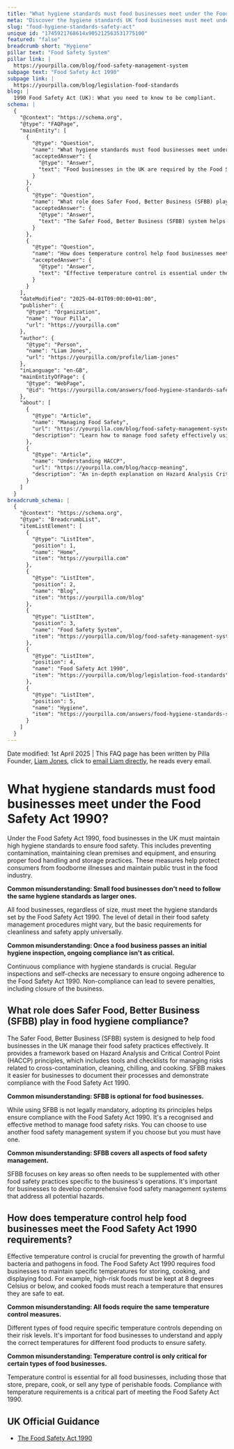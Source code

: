 ```yaml
---
title: "What hygiene standards must food businesses meet under the Food Safety Act 1990?"
meta: "Discover the hygiene standards UK food businesses must meet under the Food Safety Act 1990, including continuous compliance and temperature control."
slug: "food-hygiene-standards-safety-act"
unique id: "1745921768614x905212563531775100"
featured: "false"
breadcrumb short: "Hygiene"
pillar text: "Food Safety System"
pillar link: |
  https://yourpilla.com/blog/food-safety-management-system
subpage text: "Food Safety Act 1990"
subpage link: |
  https://yourpilla.com/blog/legislation-food-standards
blog: |
  1990 Food Safety Act (UK): What you need to know to be compliant.
schema: |
  {
    "@context": "https://schema.org",
    "@type": "FAQPage",
    "mainEntity": [
      {
        "@type": "Question",
        "name": "What hygiene standards must food businesses meet under the Food Safety Act 1990?",
        "acceptedAnswer": {
          "@type": "Answer",
          "text": "Food businesses in the UK are required by the Food Safety Act 1990 to maintain high hygiene standards, which include preventing contamination, maintaining clean premises and equipment, and ensuring proper food handling and storage practices. These measures are essential for protecting consumers from foodborne illnesses and maintaining public trust. Regular inspections and adherence to detailed food safety management procedures are critical for compliance."
        }
      },
      {
        "@type": "Question",
        "name": "What role does Safer Food, Better Business (SFBB) play in food hygiene compliance?",
        "acceptedAnswer": {
          "@type": "Answer",
          "text": "The Safer Food, Better Business (SFBB) system helps UK food businesses manage their safety practices by providing a framework based on HACCP principles. This includes tools and checklists for tackling risks such as cross-contamination, cleaning, chilling, and cooking. Using SFBB, although not mandatory, is recognized as an effective method to demonstrate compliance with the Food Safety Act 1990."
        }
      },
      {
        "@type": "Question",
        "name": "How does temperature control help food businesses meet the requirements of the Food Safety Act 1990?",
        "acceptedAnswer": {
          "@type": "Answer",
          "text": "Effective temperature control is essential under the Food Safety Act 1990 for the safety of food handling. Food businesses must maintain specific temperatures for storing, cooking, and displaying food to prevent the growth of harmful bacteria. Different types of food may have different temperature requirements based on their risk levels, and it is imperative that these guidelines are followed to ensure compliance and safety."
        }
      }
    ],
    "dateModified": "2025-04-01T09:00:00+01:00",
    "publisher": {
      "@type": "Organization",
      "name": "Your Pilla",
      "url": "https://yourpilla.com"
    },
    "author": {
      "@type": "Person",
      "name": "Liam Jones",
      "url": "https://yourpilla.com/profile/liam-jones"
    },
    "inLanguage": "en-GB",
    "mainEntityOfPage": {
      "@type": "WebPage",
      "@id": "https://yourpilla.com/answers/food-hygiene-standards-safety-act"
    },
    "about": [
      {
        "@type": "Article",
        "name": "Managing Food Safety",
        "url": "https://yourpilla.com/blog/food-safety-management-system",
        "description": "Learn how to manage food safety effectively using HACCP principles through Pilla's comprehensive food safety management system."
      },
      {
        "@type": "Article",
        "name": "Understanding HACCP",
        "url": "https://yourpilla.com/blog/haccp-meaning",
        "description": "An in-depth explanation on Hazard Analysis Critical Control Point (HACCP), a systematic preventive approach to food safety from biological, chemical, and physical hazards."
      }
    ]
  }
breadcrumb_schema: |
  {
    "@context": "https://schema.org",
    "@type": "BreadcrumbList",
    "itemListElement": [
      {
        "@type": "ListItem",
        "position": 1,
        "name": "Home",
        "item": "https://yourpilla.com"
      },
      {
        "@type": "ListItem",
        "position": 2,
        "name": "Blog",
        "item": "https://yourpilla.com/blog"
      },
      {
        "@type": "ListItem",
        "position": 3,
        "name": "Food Safety System",
        "item": "https://yourpilla.com/blog/food-safety-management-system"
      },
      {
        "@type": "ListItem",
        "position": 4,
        "name": "Food Safety Act 1990",
        "item": "https://yourpilla.com/blog/legislation-food-standards"
      },
      {
        "@type": "ListItem",
        "position": 5,
        "name": "Hygiene",
        "item": "https://yourpilla.com/answers/food-hygiene-standards-safety-act"
      }
    ]
  }
---
```


Date modified: 1st April 2025 | This FAQ page has been written by Pilla Founder, [Liam Jones](https://yourpilla.com/profile/liam-jones), click to [email Liam directly](https://mailto:liam@yourpilla.com), he reads every email.

# What hygiene standards must food businesses meet under the Food Safety Act 1990?

Under the Food Safety Act 1990, food businesses in the UK must maintain high hygiene standards to ensure food safety. This includes preventing contamination, maintaining clean premises and equipment, and ensuring proper food handling and storage practices. These measures help protect consumers from foodborne illnesses and maintain public trust in the food industry.

**Common misunderstanding: Small food businesses don't need to follow the same hygiene standards as larger ones.**

All food businesses, regardless of size, must meet the hygiene standards set by the Food Safety Act 1990. The level of detail in their food safety management procedures might vary, but the basic requirements for cleanliness and safety apply universally.

**Common misunderstanding: Once a food business passes an initial hygiene inspection, ongoing compliance isn't as critical.**

Continuous compliance with hygiene standards is crucial. Regular inspections and self-checks are necessary to ensure ongoing adherence to the Food Safety Act 1990. Non-compliance can lead to severe penalties, including closure of the business.

## What role does Safer Food, Better Business (SFBB) play in food hygiene compliance?

The Safer Food, Better Business (SFBB) system is designed to help food businesses in the UK manage their food safety practices effectively. It provides a framework based on Hazard Analysis and Critical Control Point (HACCP) principles, which includes tools and checklists for managing risks related to cross-contamination, cleaning, chilling, and cooking. SFBB makes it easier for businesses to document their processes and demonstrate compliance with the Food Safety Act 1990.

**Common misunderstanding: SFBB is optional for food businesses.**

While using SFBB is not legally mandatory, adopting its principles helps ensure compliance with the Food Safety Act 1990. It's a recognised and effective method to manage food safety risks. You can choose to use another food safety management system if you choose but you must have one.

**Common misunderstanding: SFBB covers all aspects of food safety management.**

SFBB focuses on key areas so often needs to be supplemented with other food safety practices specific to the business's operations. It's important for businesses to develop comprehensive food safety management systems that address all potential hazards.

## How does temperature control help food businesses meet the Food Safety Act 1990 requirements?

Effective temperature control is crucial for preventing the growth of harmful bacteria and pathogens in food. The Food Safety Act 1990 requires food businesses to maintain specific temperatures for storing, cooking, and displaying food. For example, high-risk foods must be kept at 8 degrees Celsius or below, and cooked foods must reach a temperature that ensures they are safe to eat.

**Common misunderstanding: All foods require the same temperature control measures.**

Different types of food require specific temperature controls depending on their risk levels. It's important for food businesses to understand and apply the correct temperatures for different food products to ensure safety.

**Common misunderstanding: Temperature control is only critical for certain types of food businesses.**

Temperature control is essential for all food businesses, including those that store, prepare, cook, or sell any type of perishable foods. Compliance with temperature requirements is a critical part of meeting the Food Safety Act 1990.

## UK Official Guidance

-   [The Food Safety Act 1990](https://www.legislation.gov.uk/ukpga/1990/16/contents)